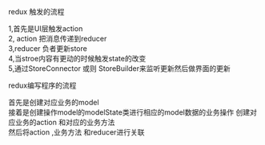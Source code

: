 
redux 触发的流程   
 
1,首先是UI层触发action  
2, action 把消息传递到reducer  
3,reducer 负者更新store   
4,当stroe内容有更动的时候触发state的改变     
5,通过StoreConnector 或则 StoreBuilder来监听更新然后做界面的更新





redux编写程序的流程   

首先是创建对应业务的model  
接着是创建操作model的modelState类进行相应的model数据的业务操作 
创建对应业务的action 和对应的业务方法  
然后将action ,业务方法 和reducer进行关联 
